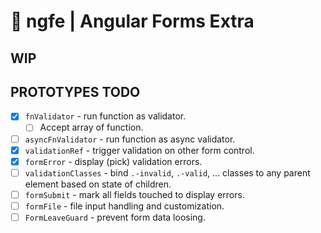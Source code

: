 # 🧰 ngfe | Angular Forms Extra

## WIP

## PROTOTYPES TODO

* [x] `fnValidator` - run function as validator.
  * [ ] Accept array of function.  
* [ ] `asyncFnValidator` - run function as async validator.
* [x] `validationRef` - trigger validation on other form control.
* [x] `formError` - display (pick) validation errors.
* [ ] `validationClasses` - bind `.-invalid`, `.-valid`, ... classes to any parent element based on state of children.
* [ ] `formSubmit` - mark all fields touched to display errors.
* [ ] `formFile` - file input handling and customization.
* [ ] `FormLeaveGuard` - prevent form data loosing.
